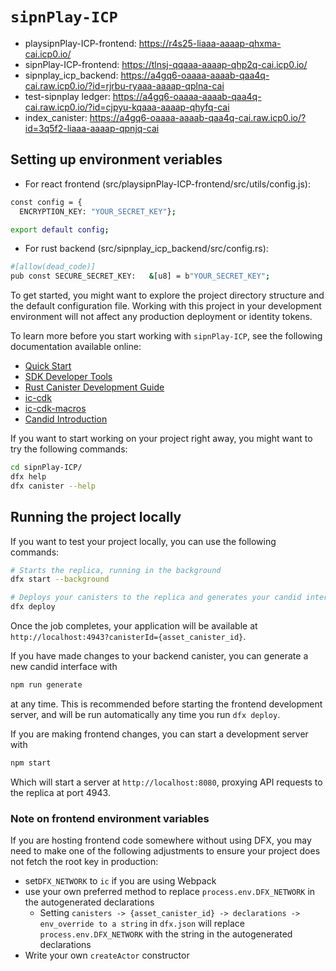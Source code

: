 # `sipnPlay-ICP`

- playsipnPlay-ICP-frontend: https://r4s25-liaaa-aaaap-qhxma-cai.icp0.io/
- sipnPlay-ICP-frontend: https://tlnsj-qqaaa-aaaap-qhp2q-cai.icp0.io/
- sipnplay_icp_backend: https://a4gq6-oaaaa-aaaab-qaa4q-cai.raw.icp0.io/?id=rjrbu-ryaaa-aaaap-qplna-cai
- test-sipnplay ledger: https://a4gq6-oaaaa-aaaab-qaa4q-cai.raw.icp0.io/?id=cjpyu-kqaaa-aaaap-qhyfq-cai
- index_canister: https://a4gq6-oaaaa-aaaab-qaa4q-cai.raw.icp0.io/?id=3q5f2-liaaa-aaaap-qpnjq-cai

## Setting up environment veriables

- For react frontend (src/playsipnPlay-ICP-frontend/src/utils/config.js):

```bash
const config = {
  ENCRYPTION_KEY: "YOUR_SECRET_KEY"};

export default config;
```

- For rust backend (src/sipnplay_icp_backend/src/config.rs):

```bash
#[allow(dead_code)]
pub const SECURE_SECRET_KEY:   &[u8] = b"YOUR_SECRET_KEY";
```

To get started, you might want to explore the project directory structure and the default configuration file. Working with this project in your development environment will not affect any production deployment or identity tokens.

To learn more before you start working with `sipnPlay-ICP`, see the following documentation available online:

- [Quick Start](https://internetcomputer.org/docs/current/developer-docs/setup/deploy-locally)
- [SDK Developer Tools](https://internetcomputer.org/docs/current/developer-docs/setup/install)
- [Rust Canister Development Guide](https://internetcomputer.org/docs/current/developer-docs/backend/rust/)
- [ic-cdk](https://docs.rs/ic-cdk)
- [ic-cdk-macros](https://docs.rs/ic-cdk-macros)
- [Candid Introduction](https://internetcomputer.org/docs/current/developer-docs/backend/candid/)

If you want to start working on your project right away, you might want to try the following commands:

```bash
cd sipnPlay-ICP/
dfx help
dfx canister --help
```

## Running the project locally

If you want to test your project locally, you can use the following commands:

```bash
# Starts the replica, running in the background
dfx start --background

# Deploys your canisters to the replica and generates your candid interface
dfx deploy
```

Once the job completes, your application will be available at `http://localhost:4943?canisterId={asset_canister_id}`.

If you have made changes to your backend canister, you can generate a new candid interface with

```bash
npm run generate
```

at any time. This is recommended before starting the frontend development server, and will be run automatically any time you run `dfx deploy`.

If you are making frontend changes, you can start a development server with

```bash
npm start
```

Which will start a server at `http://localhost:8080`, proxying API requests to the replica at port 4943.

### Note on frontend environment variables

If you are hosting frontend code somewhere without using DFX, you may need to make one of the following adjustments to ensure your project does not fetch the root key in production:

- set`DFX_NETWORK` to `ic` if you are using Webpack
- use your own preferred method to replace `process.env.DFX_NETWORK` in the autogenerated declarations
  - Setting `canisters -> {asset_canister_id} -> declarations -> env_override to a string` in `dfx.json` will replace `process.env.DFX_NETWORK` with the string in the autogenerated declarations
- Write your own `createActor` constructor
